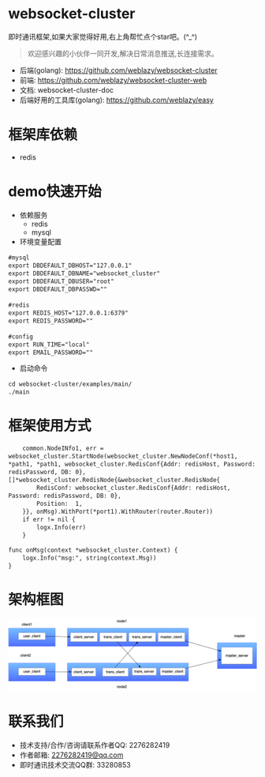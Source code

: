 # websocket-cluster
即时通讯框架,如果大家觉得好用,右上角帮忙点个star吧。(^_^)
> 欢迎感兴趣的小伙伴一同开发,解决日常消息推送,长连接需求。
- 后端(golang): https://github.com/weblazy/websocket-cluster
- 前端: https://github.com/weblazy/websocket-cluster-web
- 文档: websocket-cluster-doc
- 后端好用的工具库(golang): https://github.com/weblazy/easy
# 框架库依赖
- redis

# demo快速开始
- 依赖服务
    - redis
    - mysql
- 环境变量配置
```
#mysql
export DBDEFAULT_DBHOST="127.0.0.1"
export DBDEFAULT_DBNAME="websocket_cluster"
export DBDEFAULT_DBUSER="root"
export DBDEFAULT_DBPASSWD=""

#redis
export REDIS_HOST="127.0.0.1:6379"
export REDIS_PASSWORD=""

#config
export RUN_TIME="local"
export EMAIL_PASSWORD=""
```
- 启动命令
```
cd websocket-cluster/examples/main/
./main
```
# 框架使用方式
```
	common.NodeINfo1, err = websocket_cluster.StartNode(websocket_cluster.NewNodeConf(*host1, *path1, *path1, websocket_cluster.RedisConf{Addr: redisHost, Password: redisPassword, DB: 0}, []*websocket_cluster.RedisNode{&websocket_cluster.RedisNode{
		RedisConf: websocket_cluster.RedisConf{Addr: redisHost, Password: redisPassword, DB: 0},
		Position:  1,
	}}, onMsg).WithPort(*port1).WithRouter(router.Router))
	if err != nil {
		logx.Info(err)
	}
```
```
func onMsg(context *websocket_cluster.Context) {
	logx.Info("msg:", string(context.Msg))
}
```

# 架构框图
![scheme 1](pic/websocket.png)

# 联系我们
- 技术支持/合作/咨询请联系作者QQ: 2276282419
- 作者邮箱: 2276282419@qq.com
- 即时通讯技术交流QQ群: 33280853
